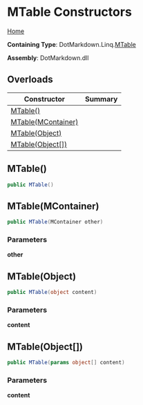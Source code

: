 # MTable Constructors

[Home](../../../../README.md#_top)

**Containing Type**: DotMarkdown\.Linq\.[MTable](../README.md#_top)

**Assembly**: DotMarkdown\.dll

## Overloads

| Constructor | Summary |
| ----------- | ------- |
| [MTable()](#DotMarkdown_Linq_MTable__ctor) | |
| [MTable(MContainer)](#DotMarkdown_Linq_MTable__ctor_DotMarkdown_Linq_MContainer_) | |
| [MTable(Object)](#DotMarkdown_Linq_MTable__ctor_System_Object_) | |
| [MTable(Object\[\])](#DotMarkdown_Linq_MTable__ctor_System_Object___) | |

## MTable\(\) <a name="DotMarkdown_Linq_MTable__ctor"></a>

```csharp
public MTable()
```

## MTable\(MContainer\) <a name="DotMarkdown_Linq_MTable__ctor_DotMarkdown_Linq_MContainer_"></a>

```csharp
public MTable(MContainer other)
```

### Parameters

**other**

## MTable\(Object\) <a name="DotMarkdown_Linq_MTable__ctor_System_Object_"></a>

```csharp
public MTable(object content)
```

### Parameters

**content**

## MTable\(Object\[\]\) <a name="DotMarkdown_Linq_MTable__ctor_System_Object___"></a>

```csharp
public MTable(params object[] content)
```

### Parameters

**content**